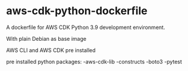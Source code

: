 # aws-cdk-python-dockerfile
A dockerfile for AWS CDK Python 3.9 development environment.

With plain Debian as base image

AWS CLI and  AWS CDK pre installed

pre installed python packages:
-aws-cdk-lib
-constructs
-boto3
-pytest
